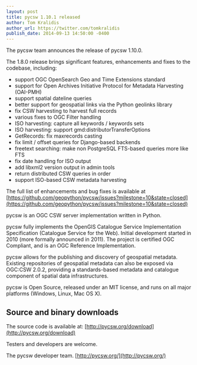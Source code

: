 ```yaml
---
layout: post
title: pycsw 1.10.1 released
author: Tom Kralidis
author_url: https://twitter.com/tomkralidis
publish_date: 2014-09-13 14:50:00 -0400
---
```


The pycsw team announces the release of pycsw 1.10.0.

The 1.8.0 release brings significant features, enhancements and fixes to the codebase, including:

* support OGC OpenSearch Geo and Time Extensions standard
* support for Open Archives Initiative Protocol for Metadata Harvesting (OAI-PMH)
* support spatial dateline queries
* better support for geospatial links via the Python geolinks library
* fix CSW harvesting to harvest full records
* various fixes to OGC Filter handling
* ISO harvesting: capture all keywords / keywords sets
* ISO harvesting: support gmd:distributorTransferOptions
* GetRecords: fix maxrecords casting
* fix limit / offset queries for Django-based backends
* freetext searching: make non PostgreSQL FTS-based queries more like FTS
* fix date handling for ISO output
* add libxml2 version output in admin tools
* return distributed CSW queries in order
* support ISO-based CSW metadata harvesting


The full list of enhancements and bug fixes is available at [https://github.com/geopython/pycsw/issues?milestone=10&state=closed](https://github.com/geopython/pycsw/issues?milestone=10&state=closed)

pycsw is an OGC CSW server implementation written in Python.
 
pycsw fully implements the OpenGIS Catalogue Service Implementation Specification (Catalogue Service for the Web). Initial development started in 2010 (more formally announced in 2011). The project is certified OGC Compliant, and is an OGC Reference Implementation.
 
pycsw allows for the publishing and discovery of geospatial metadata. Existing repositories of geospatial metadata can also be exposed via OGC:CSW 2.0.2, providing a standards-based metadata and catalogue component of spatial data infrastructures.
 
pycsw is Open Source, released under an MIT license, and runs on all major platforms (Windows, Linux, Mac OS X).
 
Source and binary downloads
---------------------------

The source code is available at:
[http://pycsw.org/download](http://pycsw.org/download)
 
Testers and developers are welcome.
 
The pycsw developer team.
[http://pycsw.org/](http://pycsw.org/)
